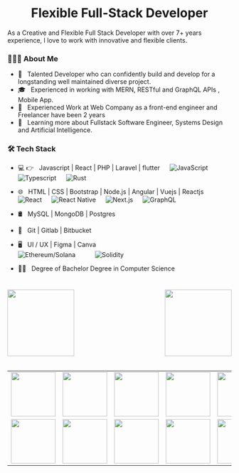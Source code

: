 <div>
<h1 align="center">
  Flexible Full-Stack Developer
</div>
  
As a Creative and Flexible Full Stack Developer with over 7+ years experience, I love to work with innovative and flexible clients.

<div display="flex">
<div align="left" width="70%">
<h3> 👨🏻‍💻 About Me </h3>

- 🤔 &nbsp; Talented Developer who can confidently build and develop for a longstanding well maintained diverse project.
- 🎓 &nbsp; Experienced in working with MERN, RESTful and GraphQL APIs , Mobile App.
- 💼 &nbsp; Experienced Work at Web Company as a front-end engineer and Freelancer have been 2 years
- 🌱 &nbsp; Learning more about Fullstack Software Engineer, Systems Design and Artificial Intelligence.

<h3>🛠 Tech Stack</h3>

- 💻 👉 &nbsp; Javascript | React | PHP | Laravel | flutter
  &emsp;
  <img alt="JavaScript" src="https://img.shields.io/badge/JavaScript-indigo">
  &emsp;
  <img alt="Typescript" src="https://img.shields.io/badge/TypeScript-blue">
  &emsp;
  <img alt="Rust" src="https://img.shields.io/badge/Rust-blue">
  &emsp; 
 
- 🌐 &nbsp; HTML | CSS | Bootstrap | Node.js | Angular | Vuejs | Reactjs 
  &emsp; 
  <img alt="React" src="https://img.shields.io/badge/React-indigo">
  &emsp;
  <img alt="React Native" src="https://img.shields.io/badge/React Native-pink">
  &emsp;
  <img alt="Next.js" src="https://img.shields.io/badge/Next.js-blue">
  &emsp;
  <img alt="GraphQL" src="https://img.shields.io/badge/GraphQL-blue">
- 🛢 &nbsp; MySQL | MongoDB | Postgres
- 🔧 &nbsp; Git | Gitlab | Bitbucket
- 🖥 &nbsp; UI / UX | Figma | Canva  
    <img alt="Ethereum/Solana" src="https://img.shields.io/badge/DeFi/NFT/GameFi-indigo">
    &emsp;
    <img alt="" src="https://img.shields.io/badge/Ethereum/Solana-blue">
    &emsp;
  <img alt="Solidity" src="https://img.shields.io/badge/Solidity-gray">
   &emsp; 
 
- 👨‍🎓 &nbsp; Degree of Bachelor Degree in Computer Science
</div>
  
 <div align="right" width="30%"> 
  <h1 align="center"></h1>
  <img align="left" height="150px" src="https://github-readme-stats.vercel.app/api?username=bit2world&show_icons=true&theme=merko&count_private=true" />
  <img align="right" height="150px" src="https://github-readme-stats.vercel.app/api/top-langs/?username=bit2world&layout=compact&theme=merko&count_private=true" />
  <img height="150px" />
  </div>
 </div>
<br/>
<table>
  <tr>
    <td><img src="https://cdn.iconscout.com/icon/free/png-128/react-3-1175109.png" width="100"></td>
    <td><img src="https://cdn.iconscout.com/icon/free/png-128/nodejs-2-226035.png" width="100"></td>
    <td><img src="https://cdn.iconscout.com/icon/free/png-128/vuejs-3-1175070.png" width="100"></td>
    <td><img src="https://cdn.iconscout.com/icon/free/png-128/angular-3-226070.png" width="100"></td>
    <td><img src="https://cdn.iconscout.com/icon/free/png-128/javascript-1-225993.png" width="100"></td>
    <td><img src="https://cdn.iconscout.com/icon/free/png-128/jquery-7-1175152.png" width="100"></td>
    <td><img src="https://cdn.iconscout.com/icon/free/png-128/typescript-1-1175078.png" width="100"></td>
    <td><img src="https://cdn.iconscout.com/icon/free/png-128/php-99-1175127.png" width="100"></td>
    <td><img src="https://cdn.iconscout.com/icon/free/png-128/codeigniter-5-1175246.png" width="100"></td>
    <td><img src="https://cdn.iconscout.com/icon/free/png-128/laravel-2-1175146.png" width="100"></td>
    <td><img src="https://cdn.iconscout.com/icon/free/png-128/yii-2-1175059.png" width="100"></td>
    <td><img src="https://cdn.iconscout.com/icon/free/png-128/html5-40-1175193.png" width="100"></td>
    <td><img src="https://cdn.iconscout.com/icon/free/png-128/css3-11-1175239.png" width="100"></td>
    <td><img src="https://cdn.iconscout.com/icon/free/png-128/sass-13-1175092.png" width="100"></td>
  </tr>
  <tr>
    <td><img src="https://cdn.iconscout.com/icon/free/png-128/mongodb-4-1175139.png" width="100"></td>
    <td><img src="https://cdn.iconscout.com/icon/free/png-128/mysql-4-226026.png" width="100"></td>
    <td><img src="https://cdn.iconscout.com/icon/free/png-128/redis-6-1175105.png" width="100"></td>
    <td><img src="https://cdn.iconscout.com/icon/free/png-128/python-20-1175115.png" width="100"></td>
    <td><img src="https://cdn.iconscout.com/icon/free/png-128/django-13-1175187.png" width="100"></td>
    <td><img src="https://cdn.iconscout.com/icon/free/png-128/java-22-225997.png" width="100"></td>
    <td><img src="https://cdn.iconscout.com/icon/free/png-128/swift-21-1175088.png" width="100"></td>
    <td><img src="https://cdn.iconscout.com/icon/free/png-128/android-245-1175273.png" width="100"></td>
    <td><img src="https://cdn.iconscout.com/icon/free/png-128/xcode-3521822-2945239.png" width="100"></td>
    <td><img src="https://cdn.iconscout.com/icon/free/png-128/c-57-1175191.png" width="100"></td>
    <td><img src="https://cdn.iconscout.com/icon/free/png-128/c-4-226082.png" width="100"></td>
    <td><img src="https://cdn.iconscout.com/icon/free/png-128/bootstrap-226077.png" width="100"></td>
    <td><img src="https://cdn.iconscout.com/icon/free/png-128/git-18-1175219.png" width="100"></td>
    <td><img src="https://cdn.iconscout.com/icon/free/png-128/docker-13-1175230.png" width="100"></td>
  </tr>
</table>

<div align="center">
  <!-- <a href="https://badges.pufler.dev">
    <img src="https://badges.pufler.dev/visits/alchemist0404/alchemist0404?style=flat-square&color=black&logo=github">
  </a>
  <a href="https://badges.pufler.dev">
    <img src="https://badges.pufler.dev/years/alchemist0404?style=flat-square&color=black&logo=github">
  </a>
  <a href="https://badges.pufler.dev">
    <img src="https://badges.pufler.dev/repos/alchemist0404?style=flat-square&color=black&logo=github">
  </a>
  <a href="https://badges.pufler.dev">
    <img src="https://badges.pufler.dev/gists/alchemist0404?style=flat-square&color=black&logo=github">
  </a>
  <img src="https://github-profile-trophy.vercel.app/?username=alchemist0404&theme=gruvbox" />-->
</div>

